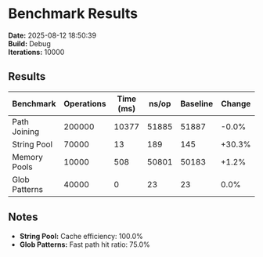 # Benchmark Results

**Date:** 2025-08-12 18:50:39  
**Build:** Debug  
**Iterations:** 10000  

## Results

| Benchmark | Operations | Time (ms) | ns/op | Baseline | Change |
|-----------|------------|-----------|-------|----------|--------|
| Path Joining | 200000 | 10377 | 51885 | 51887 | -0.0% |
| String Pool | 70000 | 13 | 189 | 145 | +30.3% |
| Memory Pools | 10000 | 508 | 50801 | 50183 | +1.2% |
| Glob Patterns | 40000 | 0 | 23 | 23 | 0.0% |

## Notes

- **String Pool:** Cache efficiency: 100.0%
- **Glob Patterns:** Fast path hit ratio: 75.0%
